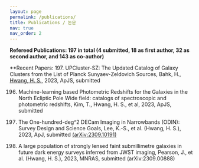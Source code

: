 ```yaml
---
layout: page
permalink: /publications/
title: Publications / 논문
nav: true
nav_order: 2
---
```


**Refereed Publications: 197 in total (4 submitted, 18 as first author, 32 as second author, and 143 as co-author)**

**Recent Papers:
197. UPCluster-SZ: The Updated Catalog of Galaxy Clusters from the List of Planck Sunyaev-Zeldovich Sources,
       Bahk, H., <u>Hwang, H. S.</u>,
        2023, ApJS, submitted

196.  Machine-learning based Photometric Redshifts for the Galaxies in the North Ecliptic Pole Wide field:
       catalogs of spectroscopic and photometric redshifts,
        Kim, T., Hwang, H. S., et al,
         2023, ApJS, submitted

195. The One-hundred-deg^2 DECam Imaging in Narrowbands (ODIN): Survey Design and Science Goals,
        Lee, K.-S., et al. (Hwang, H. S.),
         2023, ApJ, submitted [(arXiv:2309.10191)](https://ui.adsabs.harvard.edu/abs/2024ApJ...962...36L/abstract)

194. A large population of strongly lensed faint submillimetre galaxies in future dark energy surveys
        inferred from JWST imaging,
        Pearson, J., et al. (Hwang, H. S.),
        2023, MNRAS, submitted (arXiv:2309.00888)

